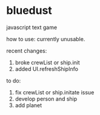 # bluedust
javascript text game

how to use:
currently unusable.

recent changes:
1. broke crewList or ship.init
2. added UI.refreshShipInfo

to do:
1. fix crewList or ship.initate issue
2. develop person and ship
3. add planet
